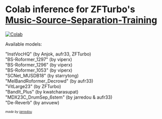 # Colab inference for ZFTurbo's [Music-Source-Separation-Training](https://github.com/ZFTurbo/Music-Source-Separation-Training/)

[![Colab](https://colab.research.google.com/assets/colab-badge.svg)](https://colab.research.google.com/github/jarredou/Music-Source-Separation-Training-Colab-Inference/blob/main/Music_Source_Separation_Training_(Colab_Inference).ipynb)

Available models:

"InstVocHQ" (by Anjok, aufr33, ZFTurbo)  
"BS-Roformer_1297" (by viperx)  
"BS-Roformer_1296" (by viperx)  
"BS-Roformer_1053" (by viperx)  
"SCNet_MUSDB18" (by starrytong)  
"MelBandRoformer_Decrowd" (by aufr33)  
"VitLarge23" (by ZFTurbo)  
"BandIt_Plus" (by kwatcharasupat)   
"MDX23C_DrumSep_6stem" (by jarredou & aufr33)  
"De-Reverb" (by anvuew)  


<font size=1>*made by [jarredou](https://github.com/jarredou)*</font>
